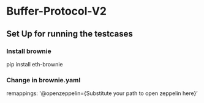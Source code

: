 # Buffer-Protocol-V2

## Set Up for running the testcases

### Install brownie
pip install eth-brownie

### Change in brownie.yaml 
remappings: 
'@openzeppelin={Substitute your path to open zeppelin here}’


